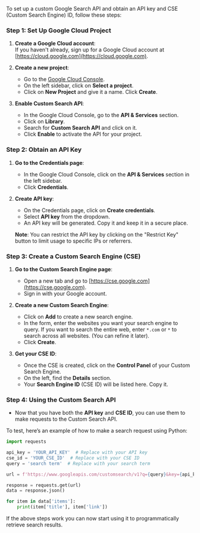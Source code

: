 To set up a custom Google Search API and obtain an API key and CSE (Custom Search Engine) ID, follow these steps:

### Step 1: Set Up Google Cloud Project
1. **Create a Google Cloud account**:  
   If you haven't already, sign up for a Google Cloud account at [https://cloud.google.com](https://cloud.google.com).
   
2. **Create a new project**:
   - Go to the [Google Cloud Console](https://console.cloud.google.com/).
   - On the left sidebar, click on **Select a project**.
   - Click on **New Project** and give it a name. Click **Create**.

3. **Enable Custom Search API**:
   - In the Google Cloud Console, go to the **API & Services** section.
   - Click on **Library**.
   - Search for **Custom Search API** and click on it.
   - Click **Enable** to activate the API for your project.

### Step 2: Obtain an API Key
1. **Go to the Credentials page**:
   - In the Google Cloud Console, click on the **API & Services** section in the left sidebar.
   - Click **Credentials**.

2. **Create API key**:
   - On the Credentials page, click on **Create credentials**.
   - Select **API key** from the dropdown.
   - An API key will be generated. Copy it and keep it in a secure place.
   
   **Note**: You can restrict the API key by clicking on the "Restrict Key" button to limit usage to specific IPs or referrers.

### Step 3: Create a Custom Search Engine (CSE)
1. **Go to the Custom Search Engine page**:
   - Open a new tab and go to [https://cse.google.com](https://cse.google.com).
   - Sign in with your Google account.

2. **Create a new Custom Search Engine**:
   - Click on **Add** to create a new search engine.
   - In the form, enter the websites you want your search engine to query. If you want to search the entire web, enter `*.com` or `*` to search across all websites. (You can refine it later).
   - Click **Create**.

3. **Get your CSE ID**:
   - Once the CSE is created, click on the **Control Panel** of your Custom Search Engine.
   - On the left, find the **Details** section.
   - Your **Search Engine ID** (CSE ID) will be listed here. Copy it.

### Step 4: Using the Custom Search API
- Now that you have both the **API key** and **CSE ID**, you can use them to make requests to the Custom Search API.

To test, here’s an example of how to make a search request using Python:

```python
import requests

api_key = 'YOUR_API_KEY'  # Replace with your API key
cse_id = 'YOUR_CSE_ID'  # Replace with your CSE ID
query = 'search term'  # Replace with your search term

url = f'https://www.googleapis.com/customsearch/v1?q={query}&key={api_key}&cx={cse_id}'

response = requests.get(url)
data = response.json()

for item in data['items']:
    print(item['title'], item['link'])
```

If the above steps work you can now start using it to programmatically retrieve search results.